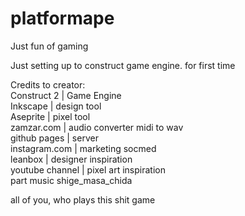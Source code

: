 # platformape
Just fun of gaming    
    
Just setting up to construct game engine. for first time    
    
Credits to creator:    
Construct 2 | Game Engine    
Inkscape | design tool    
Aseprite | pixel tool    
zamzar.com | audio converter midi to wav    
github pages | server    
instagram.com | marketing socmed    
leanbox | designer inspiration    
youtube channel | pixel art inspiration    
part music shige_masa_chida    

all of you, who plays this shit game        